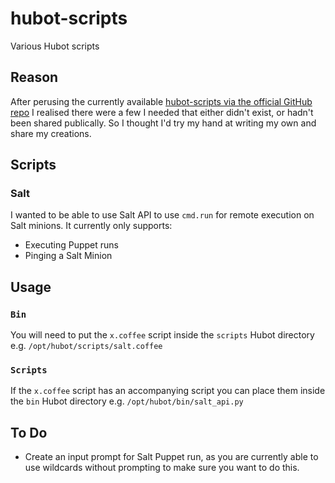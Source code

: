 # hubot-scripts

Various Hubot scripts

## Reason

After perusing the currently available [hubot-scripts via the official GitHub repo](https://github.com/hubot-scripts) I realised there were a few I needed that either didn't exist, or hadn't been shared publically. So I thought I'd try my hand at writing my own and share my creations.

## Scripts

### Salt

I wanted to be able to use Salt API to use `cmd.run` for remote execution on Salt minions. It currently only supports:

- Executing Puppet runs
- Pinging a Salt Minion


## Usage

### `Bin`

You will need to put the `x.coffee` script inside the `scripts` Hubot directory e.g. `/opt/hubot/scripts/salt.coffee`


### `Scripts`

If the `x.coffee` script has an accompanying script you can place them inside the `bin` Hubot directory e.g. `/opt/hubot/bin/salt_api.py`


## To Do

- Create an input prompt for Salt Puppet run, as you are currently able to use wildcards without prompting to make sure you want to do this.